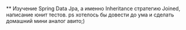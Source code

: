 ** Изучение Spring Data Jpa, а именно Inheritance стратегию Joined, написание юнит тестов.
ps хотелось бы довести до ума и сделать домашний мини аналог авито;)
